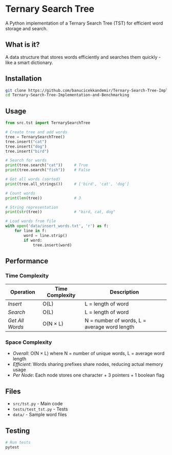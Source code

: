 # Ternary Search Tree

A Python implementation of a Ternary Search Tree (TST) for efficient word storage and search.

## What is it?

A data structure that stores words efficiently and searches them quickly - like a smart dictionary.


## Installation

```bash
git clone https://github.com/banucicekkandemir/Ternary-Search-Tree-Implementation-and-Benchmarking/tree/main
cd Ternary-Search-Tree-Implementation-and-Benchmarking
```
## Usage

```python
from src.tst import TernarySearchTree

# Create tree and add words
tree = TernarySearchTree()
tree.insert("cat")
tree.insert("dog")
tree.insert("bird")

# Search for words
print(tree.search("cat"))     # True
print(tree.search("fish"))    # False

# Get all words (sorted)
print(tree.all_strings())     # ['bird', 'cat', 'dog']

# Count words
print(len(tree))              # 3

# String representation
print(str(tree))              # "bird, cat, dog"

# Load words from file
with open('data/insert_words.txt', 'r') as f:
    for line in f:
        word = line.strip()
        if word:
            tree.insert(word)
```
## Performance

### Time Complexity
| Operation | Time Complexity | Description |
|-----------|----------------|-------------|
| *Insert* | O(L) | L = length of word |
| *Search* | O(L) | L = length of word |
| *Get All Words* | O(N × L) | N = number of words, L = average word length |

### Space Complexity
- *Overall*: O(N × L) where N = number of unique words, L = average word length
- *Efficient*: Words sharing prefixes share nodes, reducing actual memory usage
- *Per Node*: Each node stores one character + 3 pointers + 1 boolean flag


## Files

- `src/tst.py` - Main code
- `tests/test_tst.py` - Tests
- `data/` - Sample word files

## Testing

```bash
# Run tests
pytest

```